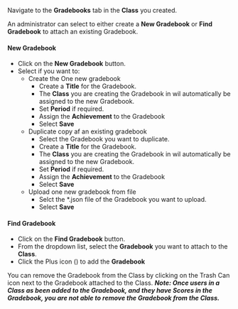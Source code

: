 Navigate to the **Gradebooks** tab in the **Class** you created.

An administrator can select to either create a **New Gradebook** or **Find Gradebook** to attach an existing Gradebook.

#### New Gradebook
*  Click on the **New Gradebook** button.
*  Select if you want to:
	*  Create the One new gradebook
		*  Create a **Title** for the Gradebook.
		*  The **Class** you are creating the Gradebook in wil automatically be assigned to the new Gradebook.
		*  Set **Period** if required.
		*  Assign the **Achievement** to the Gradebook
		*  Select **Save**
	*  Duplicate copy af an existing gradebook
		*  Select the Gradebook you want to duplicate.
		*  Create a **Title** for the Gradebook.
		*  The **Class** you are creating the Gradebook in wil automatically be assigned to the new Gradebook.
		*  Set **Period** if required.
		*  Assign the **Achievement** to the Gradebook
		*  Select **Save**
	*  Upload one new gradebook from file
		*  Selct the *.json file of the Gradebook you want to upload.
		*  Select **Save**

#### Find Gradebook
* Click on the **Find Gradebook** button.
* From the dropdown list, select the **Gradebook** you want to attach to the **Class**.
* Click the Plus icon (<i class="far fa-plus-circle"></i>) to add the **Gradebook**

You can remove the Gradebook from the Class by clicking on the Trash Can icon next to the Gradebook attached to the Class.
***Note:  Once users in a Class as been added to the Gradebook, and they have Scores in the Gradebook, you are not able to remove the Gradebook from the Class.***